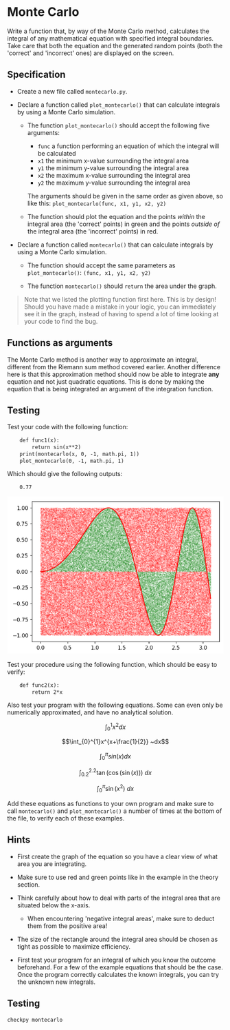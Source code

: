 # Monte Carlo

Write a function that, by way of the Monte Carlo method, calculates the integral of any mathematical equation with specified integral boundaries. Take care that both the equation and the generated random points (both the 'correct' and 'incorrect' ones) are displayed on the screen.

## Specification

* Create a new file called `montecarlo.py`.

* Declare a function called `plot_montecarlo()` that can calculate integrals by using a Monte Carlo simulation.

	* The function `plot_montecarlo()` should accept the following five arguments:

		- `func` a function performing an equation of which the integral will be calculated
		- `x1` the minimum x-value surrounding the integral area
		- `y1` the minimum y-value surrounding the integral area
		- `x2` the maximum x-value surrounding the integral area
		- `y2` the maximum y-value surrounding the integral area

		The arguments should be given in the same order as given above, so like this: `plot_montecarlo(func, x1, y1, x2, y2)`

	* The function should plot the equation and the points *within* the integral area (the 'correct' points) in green and the points *outside of* the integral area (the 'incorrect' points) in red.

* Declare a function called `montecarlo()` that can calculate integrals by using a Monte Carlo simulation.

	* The function should accept the same parameters as `plot_montecarlo()`: `(func, x1, y1, x2, y2)`

	* The function `montecarlo()` should `return` the area under the graph.

> Note that we listed the plotting function first here. This is by design! Should you have made a mistake in your logic, you can immediately see it in the graph, instead of having to spend a lot of time looking at your code to find the bug.

## Functions as arguments

The Monte Carlo method is another way to approximate an integral, different
from the Riemann sum method covered earlier. Another difference here is that
this approximation method should now be able to integrate **any** equation and
not just quadratic equations. This is done by making the equation that is being
integrated an argument of the integration function.

## Testing

Test your code with the following function:

		def func1(x):
			return sin(x**2)
		print(montecarlo(x, 0, -1, math.pi, 1))
		plot_montecarlo(0, -1, math.pi, 1)

Which should give the following outputs:

		0.77

![example output](sinsquare.png)

Test your procedure using the following function, which should be easy to verify:

		def func2(x):
			return 2*x

Also test your program with the following equations. Some can even only be numerically approximated, and have no analytical solution.

$$\int_{0}^{1}x^2 dx$$

$$\int_{0}^{1}x^{x+\frac{1}{2}} ~dx$$

$$\int_{0}^{\pi}sin(x) dx$$

$$\int_{0.2}^{2.2} \tan(\cos(\sin(x))) ~dx$$

$$\int_{0}^{\pi} \sin(x^2) ~dx$$

Add these equations as functions to your own program and make sure to call `montecarlo()` and `plot_montecarlo()` a number of times at the bottom of the file, to verify each of these examples.


## Hints

* First create the graph of the equation so you have a clear view of what area you are integrating.

* Make sure to use red and green points like in the example in the theory section.

* Think carefully about how to deal with parts of the integral area that are situated below the x-axis.

	* When encountering 'negative integral areas', make sure to deduct them from the positive area!

* The size of the rectangle around the integral area should be chosen as tight as possible to maximize efficiency.

* First test your program for an integral of which you know the outcome beforehand. For a few of the example equations that should be the case. Once the program correctly calculates the known integrals, you can try the unknown new integrals.

## Testing

	checkpy montecarlo
